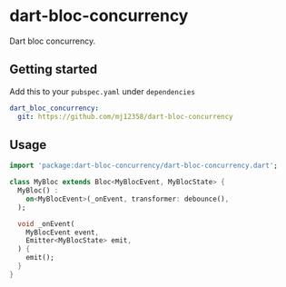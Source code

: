 # dart-bloc-concurrency
Dart bloc concurrency.

## Getting started

Add this to your `pubspec.yaml` under `dependencies`

```yaml
dart_bloc_concurrency:
  git: https://github.com/mj12358/dart-bloc-concurrency
```

## Usage

```dart
import 'package:dart-bloc-concurrency/dart-bloc-concurrency.dart';

class MyBloc extends Bloc<MyBlocEvent, MyBlocState> {
  MyBloc() : 
    on<MyBlocEvent>(_onEvent, transformer: debounce(),
  );

  void _onEvent(
    MyBlocEvent event,
    Emitter<MyBlocState> emit,
  ) {
    emit();
  }
}
```